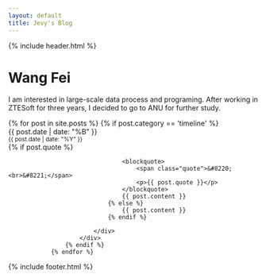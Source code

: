 ```yaml
---
layout: default
title: Jevy's Blog
---
```

<div id="header">
{% include header.html %}
</div>
<div id="timeline">
<div id="aboutme">
<h1>Wang Fei</h1>
<p>I am interested in large-scale data process and programing. After working in ZTESoft for three years,
I decided to go to ANU for further study. </p>
</div>
				{% for post in site.posts %}
					{% if post.category == 'timeline' %}
					    <div class="post__timeline {{ post.tags | join:' ' }}">
					    	<div class="timeline__meta">
								<time datetime="{{ post.date }}">
									{{ post.date | date: "%B" }}<br/><small>{{ post.date | date: "%Y" }}</small>
								</time>	
							</div>
							<div class="timeline__body">
								{% if post.quote %}
									
									<blockquote>
										<span class="quote">&#8220;<br>&#8221;</span>
										<p>{{ post.quote }}</p>
									</blockquote>
									{{ post.content }}
								{% else %}
									{{ post.content }}
								{% endif %}
							    
							</div>
					    </div>
					{% endif %}
				{% endfor %}

	
</div>
<div id="footer">
{% include footer.html %}
</div>
